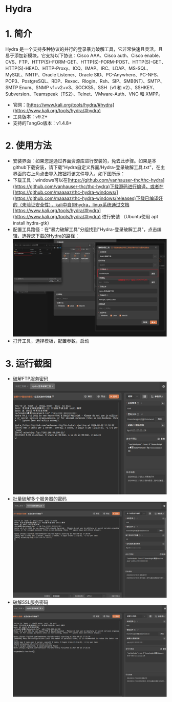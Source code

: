 # Hydra

# 1. 简介
Hydra 是一个支持多种协议的并行的登录暴力破解工具，它非常快速且灵活，且易于添加新模块。它支持以下协议：Cisco AAA、Cisco auth、Cisco enable、CVS、FTP、HTTP(S)-FORM-GET、HTTP(S)-FORM-POST、HTTP(S)-GET、HTTP(S)-HEAD、HTTP-Proxy、ICQ、IMAP、IRC、LDAP、MS-SQL、MySQL、NNTP、Oracle Listener、Oracle SID、PC-Anywhere、PC-NFS、POP3、PostgreSQL、RDP、Rexec、Rlogin、Rsh、SIP、SMB(NT)、SMTP、SMTP Enum、SNMP v1+v2+v3、SOCKS5、SSH（v1 和 v2）、SSHKEY、Subversion、Teamspeak（TS2）、Telnet、VMware-Auth、VNC 和 XMPP。

- 官网：[https://www.kali.org/tools/hydra/#hydra](https://www.kali.org/tools/hydra/#hydra)
- 工具版本：v9.2+
- 支持的TangGo版本：v1.4.8+
# 2. 使用方法
- 安装界面：如果您是通过界面资源库进行安装的，免去此步骤。如果是本github下载安装，请下载"Hydra自定义界面/Hydra-登录破解工具.txt"，在主界面的右上角点击导入按钮将该文件导入，如下图所示：
- 下载工具：windows可以在[https://github.com/vanhauser-thc/thc-hydra](https://github.com/vanhauser-thc/thc-hydra)下载源码进行编译，或者在[https://github.com/maaaaz/thc-hydra-windows/](https://github.com/maaaaz/thc-hydra-windows/releases)下载已编译好的（未验证安全性），kali中自带hydra，linux系统通过文档[https://www.kali.org/tools/hydra/#hydra](https://www.kali.org/tools/hydra/#hydra) 进行安装 （Ubuntu使用 apt install hydra-gtk）
- 配置工具路径：在"暴力破解工具"分组找到"Hydra-登录破解工具"，点击编辑，选择您下载的Hydra的路径：
  ![update.png](image/update.png)
- 打开工具，选择模板，配置参数，启动  
# 3. 运行截图 
- 破解FTP服务密码   
  ![p1.png](image/p1.png)
- 批量破解多个服务器的密码   
  ![p2.png](image/p2.png)
- 破解SSL服务密码   
  ![p3.png](image/p3.png)
